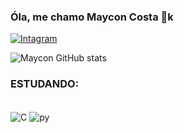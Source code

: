 ### Óla, me chamo Maycon Costa 🐺k

[![Intagram](https://img.shields.io/badge/Instagram-E4405F?style=for-the-badge&logo=instagram&logoColor=white)](https://instagram.com/_mayconcostta?igshid=YmMyMTA2M2Y=)

![Maycon GitHub stats](https://github-readme-stats.vercel.app/api?username=mayconcorrea&show_icons=true&theme=radical)

### ESTUDANDO:
<div style="display: inline_block"><br/>
<img align="center" alt="C"src="https://img.shields.io/badge/C-00599C?style=for-the-badge&logo=c&logoColor=white" />
<img align="center" alt="py"src="https://img.shields.io/badge/Python-14354C?style=for-the-badge&logo=python&logoColor=white" />
</div>
